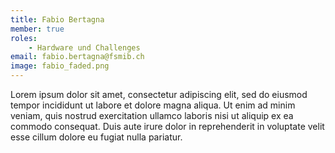 ```yaml
---
title: Fabio Bertagna
member: true
roles:
    - Hardware und Challenges
email: fabio.bertagna@fsmib.ch
image: fabio_faded.png
---
```

Lorem ipsum dolor sit amet, consectetur adipiscing elit, sed do eiusmod tempor incididunt ut labore et dolore magna aliqua. Ut enim ad minim veniam, quis nostrud exercitation ullamco laboris nisi ut aliquip ex ea commodo consequat. Duis aute irure dolor in reprehenderit in voluptate velit esse cillum dolore eu fugiat nulla pariatur.